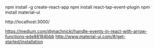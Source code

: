 npm install -g create-react-app
npm install react-tap-event-plugin
npm install material-ui

http://localhost:3000/

https://medium.com/@machnicki/handle-events-in-react-with-arrow-functions-ede88184bbb
http://www.material-ui.com/#/get-started/installation